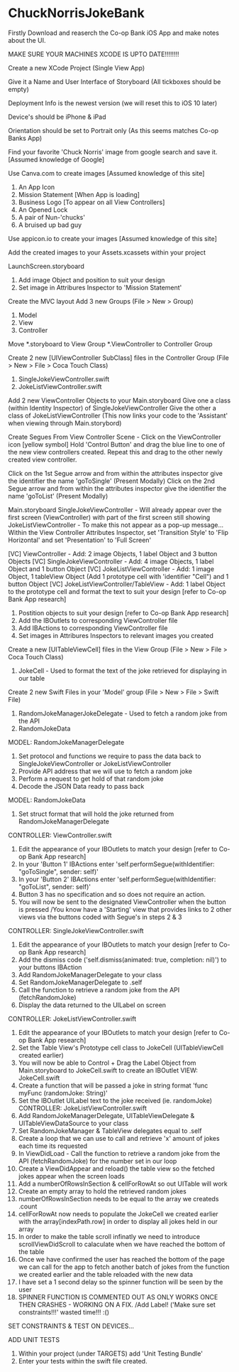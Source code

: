 # ChuckNorrisJokeBank

Firstly Download and reaserch the Co-op Bank iOS App and make notes about the UI.

MAKE SURE YOUR MACHINES XCODE IS UPTO DATE!!!!!!!!

Create a new XCode Project (Single View App)

Give it a Name and User Interface of Storyboard (All tickboxes should be empty)

Deployment Info is the newest version (we will reset this to iOS 10 later)

Device's should be iPhone & iPad

Orientation should be set to Portrait only (As this seems matches Co-op Banks App)

Find your favorite 'Chuck Norris' image from  google search and save it. [Assumed knowledge of Google]

Use Canva.com to create images [Assumed knowledge of this site]
1. An App Icon
2. Mission Statement [When App is loading]
2. Business Logo [To appear on all View Controllers]
3. An Opened Lock
4. A pair of Nun-'chucks'
5. A bruised up bad guy

Use appicon.io to create your images [Assumed knowledge of this site]

Add the created images to your Assets.xcassets within your project

LaunchScreen.storyboard
1. Add image Object and position to suit your design
2. Set image in Attribures Inspector to 'Mission Statement'

Create the MVC layout
Add 3 new Groups (File > New > Group)
1. Model
2. View
3. Controller

Move
*.storyboard to View Group
*.ViewController to Controller Group

Create 2 new [UIViewController SubClass] files in the Controller Group (File > New > File > Coca Touch Class)
1. SingleJokeViewController.swift
2. JokeListViewController.swift

Add 2 new ViewController Objects to your Main.storyboard
Give one a class (within Identity Inspector) of SingleJokeViewController
Give the other a class of JokeListViewController
(This now links your code to the 'Assistant' when viewing through Main.storybord)

Create Segues
From View Controller Scene - Click on the ViewController icon [yellow symbol]
Hold 'Control Button' and drag the blue line to one of the new view controllers created.
Repeat this and drag to the other newly created view controller.

Click on the 1st Segue arrow and from within the attributes inspector give the identifier the name 'goToSingle' (Present Modally)
Click on the 2nd Segue arrow and from within the attributes inspector give the identifier the name 'goToList' (Present Modally)

Main.storyboard
SingleJokeViewController - Will already appear over the first screen (ViewController) with part of the first screen still showing
JokeListViewController - To make this not appear as a pop-up message... Within the View Controller Attributes Inspector, set 'Transition Style' to 'Flip Horizontal' and set 'Presentation' to 'Full Screen'

[VC] ViewController - Add: 2 image Objects, 1 label Object and 3 button Objects
[VC] SingleJokeViewController - Add: 4 image Objects, 1 label Object and 1 button Object
[VC] JokeListViewController - Add: 1 image Object, 1 tableView Object (Add 1 prototype cell with 'identifier "Cell") and 1 button Object
[VC] JokeListViewController/TableView - Add: 1 label Object to the prototype cell and format the text to suit your design [refer to Co-op Bank App research]

1. Postition objects to suit your design [refer to Co-op Bank App research]
2. Add the IBOutlets to corresponding ViewController file
3. Add IBActions to corresponding ViewController file
4. Set images in Attribures Inspectors to relevant images you created

Create a new [UITableViewCell] files in the View Group (File > New > File > Coca Touch Class)
1. JokeCell - Used to format the text of the joke retrieved for displaying in our table

Create 2 new Swift Files in your 'Model' group (File > New > File > Swift File)
1. RandomJokeManagerJokeDelegate - Used to fetch a random joke from the API
2. RandomJokeData

MODEL: RandomJokeManagerDelegate
1. Set protocol and functions we require to pass the data back to SingleJokeViewController or JokeListViewController
2. Provide API address that we will use to fetch a random joke
3. Perform a request to get hold of that random joke
4. Decode the JSON Data ready to pass back

MODEL: RandomJokeData
1. Set struct format that will hold the joke returned from RandomJokeManagerDelegate

CONTROLLER: ViewController.swift
1. Edit the appearance of your IBOutlets to match your design [refer to Co-op Bank App research]
2. In your 'Button 1' IBActions enter 'self.performSegue(withIdentifier: "goToSingle", sender: self)'
3. In your 'Button 2' IBActions enter 'self.performSegue(withIdentifier: "goToList", sender: self)'
4. Button 3 has no specification and so does not require an action.
5. You will now be sent to the designated ViewController when the button is pressed
/You know have a 'Starting' view that provides links to 2 other views via the buttons coded with Segue's in steps 2 & 3

CONTROLLER: SingleJokeViewController.swift
1. Edit the appearance of your IBOutlets to match your design [refer to Co-op Bank App research]
2. Add the dismiss code ('self.dismiss(animated: true, completion: nil)') to your buttons IBAction
3. Add RandomJokeManagerDelegate to your class
4. Set RandomJokeManagerDelegate to .self
5. Call the function to retrieve a random joke from the API (fetchRandomJoke)
6. Display the data returned to the UILabel on screen

CONTROLLER: JokeListViewController.swift
1. Edit the appearance of your IBOutlets to match your design [refer to Co-op Bank App research]
2. Set the Table View's Prototype cell class to JokeCell (UITableViewCell created earlier)
3. You will now be able to Control + Drag the Label Object from Main.storyboard to JokeCell.swift to create an IBOutlet
VIEW: JokeCell.swift
4. Create a function that will be passed a joke in string format 'func myFunc (randomJoke: String)'
5. Set the IBOutlet UILabel text to the joke received (ie. randomJoke)
CONTROLLER: JokeListViewController.swift
6. Add RandomJokeManagerDelegate, UITableViewDelegate & UITableViewDataSource to your class
7. Set RandomJokeManager & TableView delegates equal to .self
8. Create a loop that we can use to call and retrieve 'x' amount of jokes each time its requested
9. In ViewDidLoad - Call the function to retrieve a random joke from the API (fetchRandomJoke) for the number set in our loop
10. Create a ViewDidAppear and reload() the table view so the fetched jokes appear when the screen loads
11. Add a numberOfRowsInSection & cellForRowAt so out UITable will work
12. Create an empty array to hold the retrieved random jokes
13. numberOfRowsInSection needs to be equal to the array we createds .count
14. cellForRowAt now needs to populate the JokeCell we created earlier with the array[indexPath.row] in order to display all jokes held in our array
15. In order to make the table scroll infinatly we need to introduce scrollViewDidScroll to calaculate when we have reached the bottom of the table
16. Once we have confirmed the user has reached the bottom of the page we can call for the app to fetch another batch of jokes from the function we created earlier and the table reloaded with the new data
17. I have set a 1 second delay so the spinner function will be seen by the user
18. SPINNER FUNCTION IS COMMENTED OUT AS ONLY WORKS ONCE THEN CRASHES - WORKING ON A FIX.
/Add Label! ('Make sure set constraints!!!' wasted time!!! :()

SET CONSTRAINTS & TEST ON DEVICES...

ADD UNIT TESTS
1. Within your project (under TARGETS) add 'Unit Testing Bundle'
2. Enter your tests within the swift file created.
